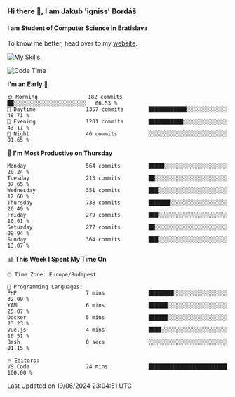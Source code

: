 ### Hi there 👋, I am Jakub 'igniss' Bordáš

#### I am Student of Computer Science in Bratislava
To know me better, head over to my [website](https://bordas.sk).

[![My Skills](https://skillicons.dev/icons?i=js,html,css,figma,svelte,java,kotlin,python,postgresql,typescript,nest,nodejs)](https://bordas.sk)


<!--START_SECTION:waka-->
![Code Time](http://img.shields.io/badge/Code%20Time-1%2C480%20hrs%2030%20mins-blue)

**I'm an Early 🐤** 

```text
🌞 Morning                182 commits         ██░░░░░░░░░░░░░░░░░░░░░░░   06.53 % 
🌆 Daytime                1357 commits        ████████████░░░░░░░░░░░░░   48.71 % 
🌃 Evening                1201 commits        ███████████░░░░░░░░░░░░░░   43.11 % 
🌙 Night                  46 commits          ░░░░░░░░░░░░░░░░░░░░░░░░░   01.65 % 
```
📅 **I'm Most Productive on Thursday** 

```text
Monday                   564 commits         █████░░░░░░░░░░░░░░░░░░░░   20.24 % 
Tuesday                  213 commits         ██░░░░░░░░░░░░░░░░░░░░░░░   07.65 % 
Wednesday                351 commits         ███░░░░░░░░░░░░░░░░░░░░░░   12.60 % 
Thursday                 738 commits         ███████░░░░░░░░░░░░░░░░░░   26.49 % 
Friday                   279 commits         ███░░░░░░░░░░░░░░░░░░░░░░   10.01 % 
Saturday                 277 commits         ██░░░░░░░░░░░░░░░░░░░░░░░   09.94 % 
Sunday                   364 commits         ███░░░░░░░░░░░░░░░░░░░░░░   13.07 % 
```


📊 **This Week I Spent My Time On** 

```text
🕑︎ Time Zone: Europe/Budapest

💬 Programming Languages: 
PHP                      7 mins              ████████░░░░░░░░░░░░░░░░░   32.09 % 
YAML                     6 mins              ██████░░░░░░░░░░░░░░░░░░░   25.07 % 
Docker                   5 mins              ██████░░░░░░░░░░░░░░░░░░░   23.23 % 
Vue.js                   4 mins              ████░░░░░░░░░░░░░░░░░░░░░   16.51 % 
Bash                     0 secs              ░░░░░░░░░░░░░░░░░░░░░░░░░   01.15 % 

🔥 Editors: 
VS Code                  24 mins             █████████████████████████   100.00 % 
```


 Last Updated on 19/06/2024 23:04:51 UTC
<!--END_SECTION:waka-->
